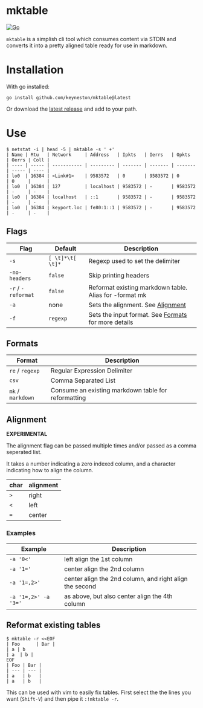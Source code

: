 # mktable

[![Go](https://github.com/keyneston/mktable/actions/workflows/go.yml/badge.svg)](https://github.com/keyneston/mktable/actions/workflows/go.yml)

`mktable` is a simplish cli tool which consumes content via STDIN and converts
it into a pretty aligned table ready for use in markdown.

# Installation

With go installed:

```
go install github.com/keyneston/mktable@latest
```

Or download the [latest release](https://github.com/keyneston/mktable/releases/) and add to your path.


# Use

```
$ netstat -i | head -5 | mktable -s ' +'
| Name | Mtu   | Network     | Address   | Ipkts   | Ierrs   | Opkts   | Oerrs | Coll |
| ---- | ----- | ----------- | --------- | ------- | ------- | ------- | ----- | ---- |
| lo0  | 16384 | <Link#1>    | 9583572   | 0       | 9583572 | 0       | 0     |      |
| lo0  | 16384 | 127         | localhost | 9583572 | -       | 9583572 | -     | -    |
| lo0  | 16384 | localhost   | ::1       | 9583572 | -       | 9583572 | -     | -    |
| lo0  | 16384 | keyport.loc | fe80:1::1 | 9583572 | -       | 9583572 | -     | -    |
```

## Flags

| Flag               | Default          | Description                                                    |
| ------------------ | ---------------- | -------------------------------------------------------------- |
| `-s`               | `[ \t]*\t[ \t]*` | Regexp used to set the delimiter                               |
| `-no-headers`      | `false`          | Skip printing headers                                          |
| `-r` / `-reformat` | `false`          | Reformat existing markdown table. Alias for -format mk         |
| `-a`               | none             | Sets the alignment. See [Alignment](#alignment)                |
| `-f`               | `regexp`         | Sets the input format. See [Formats](#format) for more details |

## Formats

| Format            | Description                                         |
| ----------------- | --------------------------------------------------- |
| `re` / `regexp`   | Regular Expression Delimiter                        |
| `csv`             | Comma Separated List                                |
| `mk` / `markdown` | Consume an existing markdown table for reformatting |


## Alignment

**EXPERIMENTAL**

The alignment flag can be passed multiple times and/or passed as a comma
seperated list.

It takes a number indicating a zero indexed column, and a character
indicating how to align the column.

| char | alignment |
| ---- | --------- |
| `>`  | right     |
| `<`  | left      |
| `=`  | center    |

### Examples

| Example              | Description                                             |
| -------------------- | ------------------------------------------------------- |
| `-a '0<'`            | left align the 1st column                               |
| `-a '1='`            | center align the 2nd column                             |
| `-a '1=,2>'`         | center align the 2nd column, and right align the second |
| `-a '1=,2>' -a '3='` | as above, but also center align the 4th column          |


## Reformat existing tables

```
$ mktable -r <<EOF
| Foo      | Bar |
| a | b
| a  | b |
EOF
| Foo | Bar |
| --- | --- |
| a   | b   |
| a   | b   |
```

This can be used with vim to easily fix tables. First select the the lines you want (`Shift-V`) and then pipe it `:!mktable -r`.
